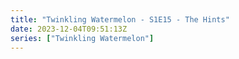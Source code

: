 ```yaml
---
title: "Twinkling Watermelon - S1E15 - The Hints"
date: 2023-12-04T09:51:13Z
series: ["Twinkling Watermelon"]
---
```



<mux-player stream-type="on-demand"
  src="https://kp3d-my.sharepoint.com/personal/ryoo_kp3d_onmicrosoft_com/_layouts/15/download.aspx?share=EQn8y2AnXLNHns3vDFzQe0wBPJoQx_oOFUu_RrR5Ok5AmA" prefer-playback="mse" controls>
  </mux-player>
  
  
 <script src="https://cdn.jsdelivr.net/npm/@mux/mux-player"></script>
  
 <script type="application/ld+json">
 {
  "@context": "https://schema.org/",
  "@type": "VideoObject",
  "name": "Twinkling Watermelon - S1E15 - The Hints",
  "contentUrl": "https://stream.mux.com/vJny02G36qOvyorWGKl8vLFX700bvwTgypWFQwjo4imSM.m3u8",
  "thumbnailUrl": "https://www.themoviedb.org/t/p/original/vDJE7JPnPc6fJBMBXdSltYM6yL6.jpg?width=314&fit_mode=preserve&time=25",
  "uploadDate": "2023-12-04T09:51:13Z",
}

</script>